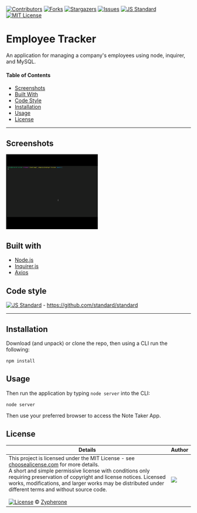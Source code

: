 [contributors-shield]: https://img.shields.io/github/contributors/Zypherone/employee-tracker.svg?style=flat-square
[contributors-url]: https://github.com/Zypherone/employee-tracker/graphs/contributors
[forks-shield]: https://img.shields.io/github/forks/Zypherone/employee-tracker.svg?style=flat-square
[forks-url]: https://github.com/Zypherone/employee-tracker/network/members
[stars-shield]: https://img.shields.io/github/stars/Zypherone/employee-tracker.svg?style=flat-square
[stars-url]: https://github.com/Zypherone/employee-tracker/stargazers
[issues-shield]: https://img.shields.io/github/issues/Zypherone/employee-tracker.svg?style=flat-square
[issues-url]: https://github.com/Zypherone/employee-tracker/issues
[build-style-shield]: https://img.shields.io/badge/code%20style-standard-brightgreen.svg?style=flat
[build-style-url]: https://github.com/feross/standard
[license-shield]: https://img.shields.io/github/license/Zypherone/employee-tracker.svg?style=flat-square
[license-url]: http://choosealicense.com/licenses/mit/

[![Contributors][contributors-shield]][contributors-url] [![Forks][forks-shield]][forks-url] [![Stargazers][stars-shield]][stars-url] [![Issues][issues-shield]][issues-url] [![JS Standard][build-style-shield]][build-style-url] [![MIT License][license-shield]][license-url]

# Employee Tracker
An application for managing a company's employees using node, inquirer, and MySQL.

#### Table of Contents
- [Screenshots](#Screenshots)
- [Built With](#Built_With)
- [Code Style](#Code_Style)
- [Installation](#Installation)
- [Usage](#Usage)
- [License](#License)

---

## Screenshots
<img src="demo.gif" width="250">

## Built with
- [Node.js](https://nodejs.org/en/)
- [Inquirer.js](Inquirer.js)
- [Axios](https://www.npmjs.com/package/axios)

## Code style
[![JS Standard][build-style-shield]][build-style-url] - https://github.com/standard/standard

---

## Installation
Download (and unpack) or clone the repo, then using a CLI run the following:

```
npm install
```

## Usage
Then run the application by typing ```node server``` into the CLI:

```
node server
```

Then use your preferred browser to access the Note Taker App.

## License
| Details | Author |
|---|---|
|This project is licensed under the MIT License - see [choosealicense.com](http://choosealicense.com/licenses/mit/) for more details.<br />A short and simple permissive license with conditions only requiring preservation of copyright and license notices. Licensed works, modifications, and larger works may be distributed under different terms and without source code.<br /><br />[![License](https://img.shields.io/badge/License-MIT-blue.svg)](http://choosealicense.com/licenses/mit/) © [Zypherone](zypherone@github.com)| <img src="https://avatars1.githubusercontent.com/u/360494?v=" width="250"> |
